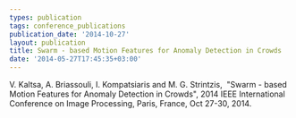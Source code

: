 ```yaml
---
types: publication
tags: conference_publications
publication_date: '2014-10-27'
layout: publication
title: Swarm - based Motion Features for Anomaly Detection in Crowds
date: '2014-05-27T17:45:35+03:00'
---
```

<p>V. Kaltsa, A. Briassouli, I. Kompatsiaris and M. G. Strintzis,&nbsp; "Swarm - based Motion Features for Anomaly Detection in Crowds", 2014 IEEE International Conference on Image Processing, Paris, France, Oct 27-30, 2014.</p>
